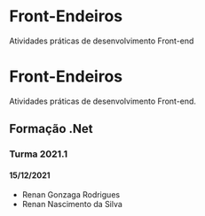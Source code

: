 # Front-Endeiros
  Atividades práticas de desenvolvimento Front-end
# Front-Endeiros
Atividades práticas de desenvolvimento Front-end.
## Formação .Net
### Turma 2021.1
#### 15/12/2021
- Renan Gonzaga Rodrigues
- Renan Nascimento da Silva